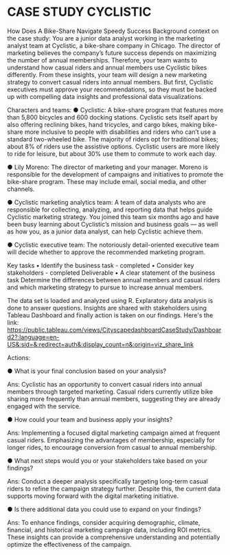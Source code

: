 # CASE STUDY CYCLISTIC

How Does A Bike-Share Navigate Speedy Success
Background context on the case study:
You are a junior data analyst working in the marketing analyst team at Cyclistic, a bike-share company in Chicago. The director of marketing believes the company’s future success depends on maximizing the number of annual memberships. Therefore, your team wants to understand how casual riders and annual members use Cyclistic bikes differently. From these insights, your team will design a new marketing strategy to convert casual riders into annual members. But first, Cyclistic executives must approve your recommendations, so they must be backed up with compelling data insights and professional data visualizations.



Characters and teams:
● Cyclistic: A bike-share program that features more than 5,800 bicycles and 600 docking stations. Cyclistic sets itself apart by also offering reclining bikes, hand tricycles, and cargo bikes, making bike-share more inclusive to people with disabilities and riders who can’t use a standard two-wheeled bike. The majority of riders opt for traditional bikes; about 8% of riders use the assistive options. Cyclistic users are more likely to ride for leisure, but about 30% use them to commute to work each day.

● Lily Moreno: The director of marketing and your manager. Moreno is responsible for the development of campaigns and initiatives to promote the bike-share program. These may include email, social media, and other channels.

● Cyclistic marketing analytics team: A team of data analysts who are responsible for collecting, analyzing, and reporting data that helps guide Cyclistic marketing strategy. You joined this team six months ago and have been busy learning about Cyclistic’s mission and business goals — as well as how you, as a junior data analyst, can help Cyclistic achieve them.

● Cyclistic executive team: The notoriously detail-oriented executive team will decide whether to approve the recommended marketing program.



Key tasks
• Identify the business task - completed
• Consider key stakeholders - completed
Deliverable
• A clear statement of the business task
Determine the differences between annual members and casual riders and which marketing strategy to pursue to increase annual members.

 The data set is loaded and analyzed using R. Explaratory data analysis is done to answer questions.
 Insights are shared with stakeholders using Tableau Dashboard and finally action is taken on our findings.
 Here's the link: https://public.tableau.com/views/CityscapedashboardCaseStudy/Dashboard2?:language=en-US&:sid=&:redirect=auth&:display_count=n&:origin=viz_share_link


 Actions:

● What is your final conclusion based on your analysis?

Ans: Cyclistic has an opportunity to convert casual riders into annual members through targeted  marketing. Casual riders currently utilize bike sharing more frequently than annual members, suggesting they are already engaged with the service.

● How could your team and business apply your insights?

Ans: Implementing a focused digital marketing campaign aimed at frequent casual riders. Emphasizing the advantages of membership, especially for longer rides, to encourage conversion from casual to annual membership.

● What next steps would you or your stakeholders take based on your findings?

Ans: Conduct a deeper analysis specifically targeting long-term casual riders to refine the campaign strategy further. Despite this, the current data supports moving forward with the digital marketing initiative.

● Is there additional data you could use to expand on your findings?

Ans: To enhance findings, consider acquiring demographic, climate, financial, and historical marketing campaign data, including ROI metrics. These insights can provide a comprehensive understanding and potentially optimize the effectiveness of the campaign.

